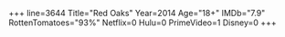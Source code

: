 +++
line=3644
Title="Red Oaks"
Year=2014
Age="18+"
IMDb="7.9"
RottenTomatoes="93%"
Netflix=0
Hulu=0
PrimeVideo=1
Disney=0
+++

